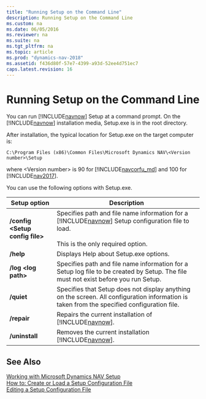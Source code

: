 ```yaml
---
title: "Running Setup on the Command Line"
description: Running Setup on the Command Line
ms.custom: na
ms.date: 06/05/2016
ms.reviewer: na
ms.suite: na
ms.tgt_pltfrm: na
ms.topic: article
ms.prod: "dynamics-nav-2018"
ms.assetid: f436d80f-57e7-4399-a93d-52ee4d751ec7
caps.latest.revision: 16
---
```

# Running Setup on the Command Line
You can run [!INCLUDE[navnow](includes/navnow_md.md)] Setup at a command prompt. On the [!INCLUDE[navnow](includes/navnow_md.md)] installation media, Setup.exe is in the root directory.  
  
 After installation, the typical location for Setup.exe on the target computer is:  
  
```  
C:\Program Files (x86)\Common Files\Microsoft Dynamics NAV\<Version number>\Setup  
```  
where \<Version number\> is 90 for [!INCLUDE[navcorfu_md](includes/navcorfu_md.md)] and 100 for [!INCLUDE[nav2017](includes/nav2017.md)].
 
 You can use the following options with Setup.exe.  
  
|Setup option|Description|  
|------------------|-----------------|  
|**/config \<Setup config file>**|Specifies path and file name information for a [!INCLUDE[navnow](includes/navnow_md.md)] Setup configuration file to load.<br /><br /> This is the only required option.|  
|**/help**|Displays Help about Setup.exe options.|  
|**/log \<log path>**|Specifies path and file name information for a Setup log file to be created by Setup. The file must not exist before you run Setup.|  
|**/quiet**|Specifies that Setup does not display anything on the screen. All configuration information is taken from the specified configuration file.|  
|**/repair**|Repairs the current installation of [!INCLUDE[navnow](includes/navnow_md.md)].|  
|**/uninstall**|Removes the current installation [!INCLUDE[navnow](includes/navnow_md.md)].|  
  
## See Also  
 [Working with Microsoft Dynamics NAV Setup](Working-with-Microsoft-Dynamics-NAV-Setup.md)   
 [How to: Create or Load a Setup Configuration File](How-to--Create-or-Load-a-Setup-Configuration-File.md)   
 [Editing a Setup Configuration File](Editing-a-Setup-Configuration-File.md)
